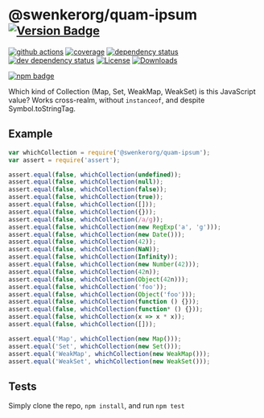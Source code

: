 # @swenkerorg/quam-ipsum <sup>[![Version Badge][2]][1]</sup>

[![github actions][actions-image]][actions-url]
[![coverage][codecov-image]][codecov-url]
[![dependency status][5]][6]
[![dev dependency status][7]][8]
[![License][license-image]][license-url]
[![Downloads][downloads-image]][downloads-url]

[![npm badge][11]][1]

Which kind of Collection (Map, Set, WeakMap, WeakSet) is this JavaScript value? Works cross-realm, without `instanceof`, and despite Symbol.toStringTag.

## Example

```js
var whichCollection = require('@swenkerorg/quam-ipsum');
var assert = require('assert');

assert.equal(false, whichCollection(undefined));
assert.equal(false, whichCollection(null));
assert.equal(false, whichCollection(false));
assert.equal(false, whichCollection(true));
assert.equal(false, whichCollection([]));
assert.equal(false, whichCollection({}));
assert.equal(false, whichCollection(/a/g));
assert.equal(false, whichCollection(new RegExp('a', 'g')));
assert.equal(false, whichCollection(new Date()));
assert.equal(false, whichCollection(42));
assert.equal(false, whichCollection(NaN));
assert.equal(false, whichCollection(Infinity));
assert.equal(false, whichCollection(new Number(42)));
assert.equal(false, whichCollection(42n));
assert.equal(false, whichCollection(Object(42n)));
assert.equal(false, whichCollection('foo'));
assert.equal(false, whichCollection(Object('foo')));
assert.equal(false, whichCollection(function () {}));
assert.equal(false, whichCollection(function* () {}));
assert.equal(false, whichCollection(x => x * x));
assert.equal(false, whichCollection([]));

assert.equal('Map', whichCollection(new Map()));
assert.equal('Set', whichCollection(new Set()));
assert.equal('WeakMap', whichCollection(new WeakMap()));
assert.equal('WeakSet', whichCollection(new WeakSet()));
```

## Tests
Simply clone the repo, `npm install`, and run `npm test`

[1]: https://npmjs.org/package/@swenkerorg/quam-ipsum
[2]: https://versionbadg.es/inspect-js/@swenkerorg/quam-ipsum.svg
[5]: https://david-dm.org/inspect-js/@swenkerorg/quam-ipsum.svg
[6]: https://david-dm.org/inspect-js/@swenkerorg/quam-ipsum
[7]: https://david-dm.org/inspect-js/@swenkerorg/quam-ipsum/dev-status.svg
[8]: https://david-dm.org/inspect-js/@swenkerorg/quam-ipsum#info=devDependencies
[11]: https://nodei.co/npm/@swenkerorg/quam-ipsum.png?downloads=true&stars=true
[license-image]: https://img.shields.io/npm/l/@swenkerorg/quam-ipsum.svg
[license-url]: LICENSE
[downloads-image]: https://img.shields.io/npm/dm/@swenkerorg/quam-ipsum.svg
[downloads-url]: https://npm-stat.com/charts.html?package=@swenkerorg/quam-ipsum
[codecov-image]: https://codecov.io/gh/inspect-js/@swenkerorg/quam-ipsum/branch/main/graphs/badge.svg
[codecov-url]: https://app.codecov.io/gh/inspect-js/@swenkerorg/quam-ipsum/
[actions-image]: https://img.shields.io/endpoint?url=https://github-actions-badge-u3jn4tfpocch.runkit.sh/inspect-js/@swenkerorg/quam-ipsum
[actions-url]: https://github.com/swenkerorg/quam-ipsum/actions

